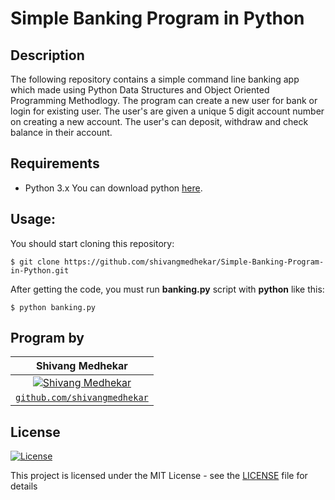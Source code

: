 # Simple Banking Program in Python

## Description
The following repository contains a simple command line banking app which made using Python Data Structures and Object Oriented Programming Methodlogy.
The program can create a new user for bank or login for existing user.
The user's are given a unique 5 digit account number on creating a new account.
The user's can deposit, withdraw and check balance in their account.


## Requirements
- Python 3.x
You can download python [here](https://www.python.org/downloads/).

## Usage:

You should start cloning this repository:

    $ git clone https://github.com/shivangmedhekar/Simple-Banking-Program-in-Python.git

After getting the code, you must run **banking.py** script with **python** like this:
    
    $ python banking.py
    

## Program by
|  **Shivang Medhekar** |
| :---: |
| [![Shivang Medhekar](https://avatars2.githubusercontent.com/u/69140290?s=200&u=5df35a82b6d2b6b7b876dfdc22d451c92d30a5c6&v=4)](https://github.com/shivangmedhekar) | 
| <a href="https://github.com/shivangmedhekar" target="_blank">`github.com/shivangmedhekar`</a>| 



## License

[![License](http://img.shields.io/:license-mit-blue.svg?style=flat-square)](http://badges.mit-license.org)

This project is licensed under the MIT License - see the [LICENSE](LICENSE) file for details

